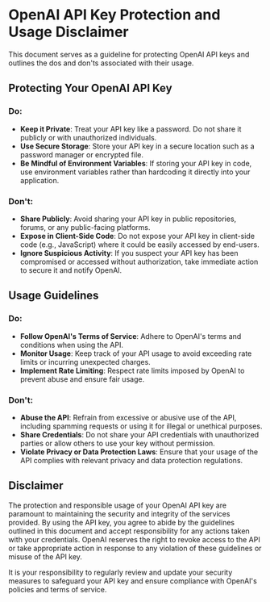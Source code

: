 # OpenAI API Key Protection and Usage Disclaimer

This document serves as a guideline for protecting OpenAI API keys and outlines the dos and don'ts associated with their usage.

## Protecting Your OpenAI API Key

### Do:
- **Keep it Private**: Treat your API key like a password. Do not share it publicly or with unauthorized individuals.
- **Use Secure Storage**: Store your API key in a secure location such as a password manager or encrypted file.
- **Be Mindful of Environment Variables**: If storing your API key in code, use environment variables rather than hardcoding it directly into your application.

### Don't:
- **Share Publicly**: Avoid sharing your API key in public repositories, forums, or any public-facing platforms.
- **Expose in Client-Side Code**: Do not expose your API key in client-side code (e.g., JavaScript) where it could be easily accessed by end-users.
- **Ignore Suspicious Activity**: If you suspect your API key has been compromised or accessed without authorization, take immediate action to secure it and notify OpenAI.

## Usage Guidelines

### Do:
- **Follow OpenAI's Terms of Service**: Adhere to OpenAI's terms and conditions when using the API.
- **Monitor Usage**: Keep track of your API usage to avoid exceeding rate limits or incurring unexpected charges.
- **Implement Rate Limiting**: Respect rate limits imposed by OpenAI to prevent abuse and ensure fair usage.

### Don't:
- **Abuse the API**: Refrain from excessive or abusive use of the API, including spamming requests or using it for illegal or unethical purposes.
- **Share Credentials**: Do not share your API credentials with unauthorized parties or allow others to use your key without permission.
- **Violate Privacy or Data Protection Laws**: Ensure that your usage of the API complies with relevant privacy and data protection regulations.

## Disclaimer

The protection and responsible usage of your OpenAI API key are paramount to maintaining the security and integrity of the services provided. By using the API key, you agree to abide by the guidelines outlined in this document and accept responsibility for any actions taken with your credentials. OpenAI reserves the right to revoke access to the API or take appropriate action in response to any violation of these guidelines or misuse of the API key.

It is your responsibility to regularly review and update your security measures to safeguard your API key and ensure compliance with OpenAI's policies and terms of service.
